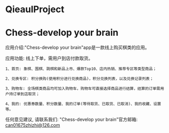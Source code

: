# QieaulProject
# Chess-develop your brain

  应用介绍:"Chess-develop your brain"app是一款线上购买棋类的应用。

  应用功能: 线上下单，需用户到店付款取货。
  
    1、首页: 象棋、围棋、跳棋和新品上市、爆款Top10、店内热销、推荐专区等类型商品；
    
    2、兑换专区: 积分换购(使用积分进行兑换商品)，积分兑换列表，以及兑换记录列表；
    
    3、购物车: 全场棋类商品均可加入购物车，购物车可直接选择商品进行结算，结算的订单需用户持订单到店取货；
    
    4、我的: 优惠券数量、积分数量、我的订单(等待取货、已取货、已取消)、我的收藏、设置等。

  任何意见建议, 请联系我们: 
  "Chess-develop your brain"官方邮箱: can01675zhizhi@126.com
